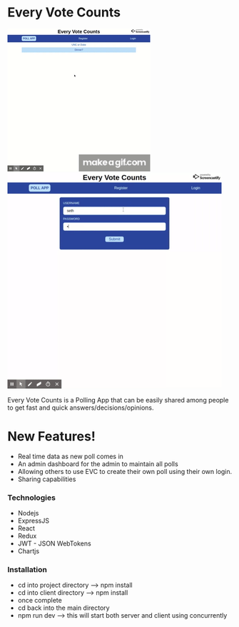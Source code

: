 # Every Vote Counts

![](Every_Vote_Counts2.gif)
![](Every_Vote_Counts.gif)


Every Vote Counts is a Polling App that can be easily shared among people to get fast and quick answers/decisions/opinions.


# New Features!

  - Real time data as new poll comes in
  - An admin dashboard for the admin to maintain all polls
  - Allowing others to use EVC to create their own poll using their own login.
  - Sharing capabilities


### Technologies

* Nodejs
* ExpressJS
* React 
* Redux
* JWT - JSON WebTokens
* Chartjs

### Installation


  - cd into project directory --> npm install 
  - cd into client directory  -->  npm install
  - once complete
  - cd back into the main directory
  - npm run dev  --> this will start both server and client using concurrently
